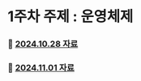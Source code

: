 # 1주차 주제 : 운영체제

### 💫 [2024.10.28 자료](/1.%20OS/os.md)

### 💫 [2024.11.01 자료](/1.%20OS/os-final.md)
